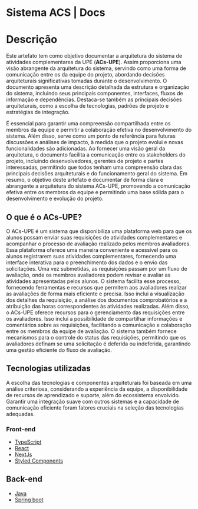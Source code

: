# Sistema ACS | Docs

# Descrição
Este artefato tem como objetivo documentar a arquitetura do sistema de atividades complementares da UPE (**ACs-UPE**). 
Assim proporciona uma visão abrangente da arquitetura do sistema, servindo como uma forma de comunicação entre os 
da equipe do projeto, abordando decisões arquiteturais significativas tomadas durante o desenvolvimento. O documento 
apresenta uma descrição detalhada da estrutura e organização do sistema, incluindo seus principais componentes, interfaces, 
fluxos de informação e dependências. Destaca-se também as principais decisões arquiteturais, como a escolha de tecnologias,
padrões de projeto e estratégias de integração.

É essencial para garantir uma compreensão compartilhada entre os membros da equipe e permitir a colaboração efetiva no 
desenvolvimento do sistema. Além disso, serve como um ponto de referência para futuras discussões e análises de impacto,
à medida que o projeto evolui e novas funcionalidades são adicionadas. Ao fornecer uma visão geral da arquitetura, 
o documento facilita a comunicação entre os stakeholders do projeto, incluindo desenvolvedores, gerentes de projeto e 
partes interessadas, permitindo que todos tenham uma compreensão clara das principais decisões arquiteturais e do 
funcionamento geral do sistema. Em resumo, o objetivo deste artefato é documentar de forma clara e abrangente a arquitetura
do sistema ACs-UPE, promovendo a comunicação efetiva entre os membros da equipe e permitindo uma base sólida para o 
desenvolvimento e evolução do projeto.

## O que é o ACs-UPE?
O ACs-UPE é um sistema que disponibiliza uma plataforma web para que os alunos possam enviar suas requisições de atividades
complementares e acompanhar o processo de avaliação realizado pelos membros avaliadores. Essa plataforma oferece uma maneira
conveniente e acessível para os alunos registrarem suas atividades complementares, fornecendo uma interface interativa para
o preenchimento dos dados e o envio das solicitações. Uma vez submetidas, as requisições passam por um fluxo de avaliação,
onde os membros avaliadores podem revisar e avaliar as atividades apresentadas pelos alunos. O sistema facilita esse processo,
fornecendo ferramentas e recursos que permitem aos avaliadores realizar as avaliações de forma mais eficiente e precisa.
Isso inclui a visualização dos detalhes da requisição, a análise dos documentos comprobatórios e a atribuição das horas
correspondentes às atividades realizadas. Além disso, o ACs-UPE oferece recursos para o gerenciamento das requisições 
entre os avaliadores. Isso inclui a possibilidade de compartilhar informações e comentários sobre as requisições, 
facilitando a comunicação e colaboração entre os membros da equipe de avaliação. O sistema também fornece mecanismos para
o controle do status das requisições, permitindo que os avaliadores definam se uma solicitação é deferida ou indeferida,
garantindo uma gestão eficiente do fluxo de avaliação.

## Tecnologias utilizadas
A escolha das tecnologias e componentes arquiteturais foi baseada em uma análise criteriosa, considerando a experiência da
equipe, a disponibilidade de recursos de aprendizado e suporte, além do ecossistema envolvido. Garantir uma integração suave
com outros sistemas e a capacidade de comunicação eficiente foram fatores cruciais na seleção das tecnologias adequadas.

### Front-end

* [TypeScript](https://www.typescriptlang.org/docs/)
* [React](https://react.dev/reference/react)
* [NextJs](https://nextjs.org/)
* [Styled Components](https://styled-components.com/)

## Back-end

* [Java](https://dev.java/)
* [Spring boot](https://spring.io/)
